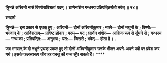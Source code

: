 **निॢभन्ने अश्विनौ नासे विष्णोराविशतां पदम् ।** **घ्राणेनांशेन गन्धस्य प्रतिपति्तर्यतो भवेत् ॥ १४॥** 

**शब्दार्थ** 

**निॢभन्ने—** **इस प्रकार से पृथक् हुए** **; अश्विनौ—** **दोनों अश्विनीकुमार** **; नासे—** **दोनों नथुनों के** **; विष्णो:—** **भगवान् के** **;** **आविशताम्—** **प्रविष्ट होकर** **; पदम्—** **पद** **; घ्राणेन अंशेन—** **आंशिक रूप से सूँघने से** **; गन्धस्य—** **गन्ध का** **; प्रतिपति्त:—** **अनुभव** **;** **यत:—** **जिससे** **; भवेत्—** **होता है।** **.** 

**जब भगवान् के दो नथुने पृथक् प्रकट हुए तो दोनों अश्विनीकुमार उनके भीतर अपने-अपने** **पदों पर प्रवेश कर गये। इसके फलस्वरूप जीव हर वस्तु की गन्ध सूँघ सकते हैं।** **** 